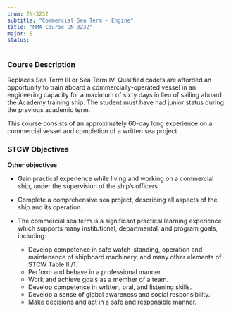 ```yaml
---
cnum: EN-3232
subtitle: "Commercial Sea Term - Engine"
title: "MMA Course EN-3232"
major: E
status: 
---
```


### Course Description

Replaces Sea Term III or Sea Term IV. Qualified cadets are afforded an opportunity to train aboard a commercially-operated vessel in an engineering capacity for a maximum of sixty days in lieu of sailing aboard the Academy training ship. The student must have had junior status during the previous academic term.

This course consists of an approximately 60-day long experience on a commercial vessel and completion of a written sea project.


### STCW Objectives




**Other objectives**


*  Gain practical experience while living and working on a commercial ship, under the supervision of the ship’s officers.  

* Complete a comprehensive sea project, describing all aspects of the ship and its operation.

* The commercial sea term is a significant practical learning experience which supports many institutional, departmental,  and program goals, including:

    * Develop competence in safe watch-standing, operation and maintenance of shipboard machinery, and many other elements of STCW Table III/1.
    * Perform and behave in a professional manner.
    * Work and achieve goals as a member of a team.
    * Develop competence in written, oral, and listening skills.
    * Develop a sense of global awareness and social responsibility.
    * Make decisions and act in a safe and responsible manner.







